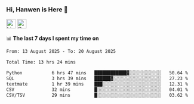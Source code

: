### Hi, Hanwen is Here 👋
<p>
	<a href="https://www.linkedin.com/in/liu-hanwen/"><img src="https://img.shields.io/badge/@hanwen-0A66C2?style=flat&logo=LinkedIn&logoColor=white" alt="Linkedin"  height="25px"/></a> 
	<a href="https://scholar.google.com/citations?user=HDF0su0AAAAJ"><img src="https://img.shields.io/badge/scholar-4385FE.svg?&style=plastic&logo=google-scholar&logoColor=white" alt="Google Scholar" height="25px"> </a>
</p>

📊 **The last 7 days I spent my time on** 
<!--START_SECTION:waka-->

```txt
From: 13 August 2025 - To: 20 August 2025

Total Time: 13 hrs 24 mins

Python           6 hrs 47 mins   ████████████▓░░░░░░░░░░░░   50.64 %
SQL              3 hrs 39 mins   ██████▓░░░░░░░░░░░░░░░░░░   27.23 %
textmate         1 hr 39 mins    ███░░░░░░░░░░░░░░░░░░░░░░   12.31 %
CSV              32 mins         █░░░░░░░░░░░░░░░░░░░░░░░░   04.01 %
CSV/TSV          29 mins         █░░░░░░░░░░░░░░░░░░░░░░░░   03.62 %
```

<!--END_SECTION:waka-->


<!--
**david990917/david990917** is a ✨ _special_ ✨ repository because its `README.md` (this file) appears on your GitHub profile.

Here are some ideas to get you started:

- 🔭 I’m currently working on ...
- 🌱 I’m currently learning ...
- 👯 I’m looking to collaborate on ...
- 🤔 I’m looking for help with ...
- 💬 Ask me about ...
- 📫 How to reach me: ...
- 😄 Pronouns: ...
- ⚡ Fun fact: ...
-->

